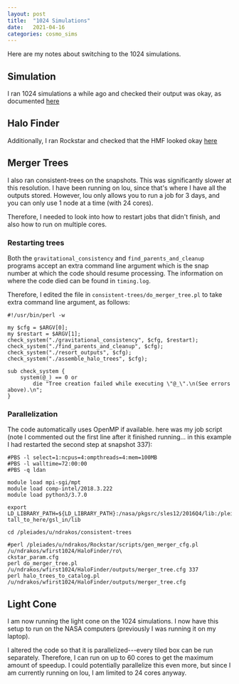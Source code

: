 ```yaml
---
layout: post
title:  "1024 Simulations"
date:   2021-04-16
categories: cosmo_sims
---
```


Here are my notes about switching to the 1024 simulations.


## Simulation

I ran 1024 simulations a while ago and checked their output was okay, as documented <a href="https://ndrakos.github.io/blog/cosmo_sims/1024_Sims_Catalogs/">here</a>


## Halo Finder

Additionally, I ran Rockstar and checked that the HMF looked okay <a href="https://ndrakos.github.io/blog/cosmo_sims/Rockstar_Part_II/">here</a>

## Merger Trees

I also ran consistent-trees on the snapshots. This was significantly slower at this resolution. I have been running on lou, since that's where I have all the outputs stored. However, lou only allows you to run a job for 3 days, and you can only use 1 node at a time (with 24 cores).

Therefore, I needed to look into how to restart jobs that didn't finish, and also how to run on multiple cores.


### Restarting trees


Both the <code>gravitational_consistency</code> and  <code>find_parents_and_cleanup</code> programs accept an extra command line argument which is the snap number at which the code should resume processing. The information on where the code died can be found in  <code>timing.log</code>.

Therefore, I edited the file in <code>consistent-trees/do_merger_tree.pl</code> to take extra command line argument, as follows:

```
#!/usr/bin/perl -w                                                                               

my $cfg = $ARGV[0];
my $restart = $ARGV[1];
check_system("./gravitational_consistency", $cfg, $restart);
check_system("./find_parents_and_cleanup", $cfg);
check_system("./resort_outputs", $cfg);
check_system("./assemble_halo_trees", $cfg);

sub check_system {
    system(@_) == 0 or
        die "Tree creation failed while executing \"@_\".\n(See errors above).\n";
}
```

### Parallelization

The code automatically uses OpenMP if available. here was my job script (note I commented out the first line after it finished running... in this example I had restarted the second step at snapshot 337):


```
#PBS -l select=1:ncpus=4:ompthreads=4:mem=100MB
#PBS -l walltime=72:00:00
#PBS -q ldan

module load mpi-sgi/mpt
module load comp-intel/2018.3.222
module load python3/3.7.0

export LD_LIBRARY_PATH=${LD_LIBRARY_PATH}:/nasa/pkgsrc/sles12/2016Q4/lib:/pleiades/u/ndrakos/ins\
tall_to_here/gsl_in/lib

cd /pleiades/u/ndrakos/consistent-trees

#perl /pleiades/u/ndrakos/Rockstar/scripts/gen_merger_cfg.pl /u/ndrakos/wfirst1024/HaloFinder/ro\
ckstar_param.cfg
perl do_merger_tree.pl /u/ndrakos/wfirst1024/HaloFinder/outputs/merger_tree.cfg 337
perl halo_trees_to_catalog.pl /u/ndrakos/wfirst1024/HaloFinder/outputs/merger_tree.cfg
```



## Light Cone

I am now running the light cone on the 1024 simulations. I now have this setup to run on the NASA computers (previously I was running it on my laptop).

I altered the code so that it is parallelized---every tiled box can be run separately. Therefore, I can run on up to 60 cores to get the maximum amount of speedup. I could potentially parallelize this even more, but since I am currently running on lou, I am limited to 24 cores anyway.
